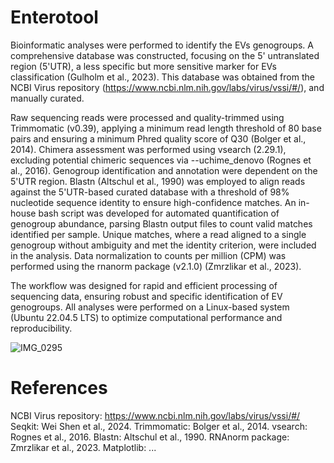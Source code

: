 # Enterotool
Bioinformatic analyses were performed to identify the EVs genogroups. A comprehensive database was constructed, focusing on the 5' untranslated region (5'UTR), a less specific but more sensitive marker for EVs classification (Gulholm et al., 2023). This database was obtained from the NCBI Virus repository (https://www.ncbi.nlm.nih.gov/labs/virus/vssi/#/), and manually curated. 

Raw sequencing reads were processed and quality-trimmed using Trimmomatic (v0.39), applying a minimum read length threshold of 80 base pairs and ensuring a minimum Phred quality score of Q30 (Bolger et al., 2014). Chimera assessment was performed using vsearch (2.29.1), excluding potential chimeric sequences via --uchime_denovo (Rognes et al., 2016). Genogroup identification and annotation were dependent on the 5'UTR region. Blastn (Altschul et al., 1990) was employed to align reads against the 5'UTR-based curated database with a threshold of 98% nucleotide sequence identity to ensure high-confidence matches. An in-house bash script was developed for automated quantification of genogroup abundance, parsing Blastn output files to count valid matches identified per sample. Unique matches, where a read aligned to a single genogroup without ambiguity and met the identity criterion, were included in the analysis. Data normalization to counts per million (CPM) was performed using the rnanorm package (v2.1.0) (Zmrzlikar et al., 2023).

The workflow was designed for rapid and efficient processing of sequencing data, ensuring robust and specific identification of EV genogroups. All analyses were performed on a Linux-based system (Ubuntu 22.04.5 LTS) to optimize computational performance and reproducibility.

![IMG_0295](https://github.com/user-attachments/assets/92f8d4fc-2a93-4768-9e8b-78b6c6fb5dbf)

# References
NCBI Virus repository: https://www.ncbi.nlm.nih.gov/labs/virus/vssi/#/
Seqkit: Wei Shen et al., 2024.
Trimmomatic: Bolger et al., 2014.
vsearch: Rognes et al., 2016.
Blastn: Altschul et al., 1990.
RNAnorm package: Zmrzlikar et al., 2023.
Matplotlib: ...
